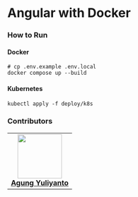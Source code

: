 Angular with Docker
================================


### How to Run

#### Docker
```shell
# cp .env.example .env.local
docker compose up --build
```

#### Kubernetes
```shell
kubectl apply -f deploy/k8s
```

### Contributors
<table>
  <tr>
    <td align="center">
      <a href="https://www.linkedin.com/in/agung96tm/">
        <img src="https://avatars.githubusercontent.com/u/1901484?v=4" width="100px;" alt=""/><br />
        <b>Agung Yuliyanto</b><br>
      </a>
    </td>
  </tr>
</table>
